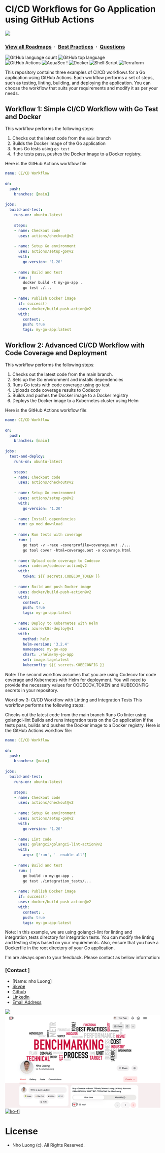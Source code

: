 # CI/CD Workflows for Go Application using GitHub Actions

![](https://i.imgur.com/waxVImv.png)
### [View all Roadmaps](https://github.com/nholuongut/all-roadmaps) &nbsp;&middot;&nbsp; [Best Practices](https://github.com/nholuongut/all-roadmaps/blob/main/public/best-practices/) &nbsp;&middot;&nbsp; [Questions](https://www.linkedin.com/in/nholuong/)

![GitHub language count](https://img.shields.io/github/languages/count/ashleymichaelwilliams/aws-sandbox) ![GitHub top language](https://img.shields.io/github/languages/top/ashleymichaelwilliams/aws-sandbox)<br>
![GitHub Actions](https://img.shields.io/badge/github%20actions-%232671E5.svg?style=for-the-badge&logo=githubactions&logoColor=white) ![AquaSec](https://img.shields.io/badge/aqua-%231904DA.svg?style=for-the-badge&logo=aqua&logoColor=#0018A8) !
![Docker](https://img.shields.io/badge/docker-%230db7ed.svg?style=for-the-badge&logo=docker&logoColor=white) ![Shell Script](https://img.shields.io/badge/shell_script-%23121011.svg?style=for-the-badge&logo=gnu-bash&logoColor=white) ![Terraform](https://img.shields.io/badge/terraform-%235835CC.svg?style=for-the-badge&logo=terraform&logoColor=white)
<br>

This repository contains three examples of CI/CD workflows for a Go application using GitHub Actions. Each workflow performs a set of steps, such as testing, linting, building, and deploying the application. You can choose the workflow that suits your requirements and modify it as per your needs.

## Workflow 1: Simple CI/CD Workflow with Go Test and Docker

This workflow performs the following steps:

1. Checks out the latest code from the `main` branch
2. Builds the Docker image of the Go application
3. Runs Go tests using `go test`
4. If the tests pass, pushes the Docker image to a Docker registry.

Here is the GitHub Actions workflow file:

```yaml
name: CI/CD Workflow

on:
  push:
    branches: [main]

jobs:
  build-and-test:
    runs-on: ubuntu-latest

    steps:
    - name: Checkout code
      uses: actions/checkout@v2

    - name: Setup Go environment
      uses: actions/setup-go@v2
      with:
        go-version: '1.20'

    - name: Build and test
      run: |
        docker build -t my-go-app .
        go test ./...

    - name: Publish Docker image
      if: success()
      uses: docker/build-push-action@v2
      with:
        context: .
        push: true
        tags: my-go-app:latest
```

## Workflow 2: Advanced CI/CD Workflow with Code Coverage and Deployment

This workflow performs the following steps:

1. Checks out the latest code from the main branch.
2. Sets up the Go environment and installs dependencies
3. Runs Go tests with code coverage using go test
4. Uploads code coverage results to Codecov
5. Builds and pushes the Docker image to a Docker registry
6. Deploys the Docker image to a Kubernetes cluster using Helm

Here is the GitHub Actions workflow file:

```yaml
name: CI/CD Workflow

on:
  push:
    branches: [main]

jobs:
  test-and-deploy:
    runs-on: ubuntu-latest

    steps:
    - name: Checkout code
      uses: actions/checkout@v2

    - name: Setup Go environment
      uses: actions/setup-go@v2
      with:
        go-version: '1.20'

    - name: Install dependencies
      run: go mod download

    - name: Run tests with coverage
      run: |
        go test -v -race -coverprofile=coverage.out ./...
        go tool cover -html=coverage.out -o coverage.html

    - name: Upload code coverage to Codecov
      uses: codecov/codecov-action@v2
      with:
        token: ${{ secrets.CODECOV_TOKEN }}

    - name: Build and push Docker image
      uses: docker/build-push-action@v2
      with:
        context: .
        push: true
        tags: my-go-app:latest

    - name: Deploy to Kubernetes with Helm
      uses: azure/k8s-deploy@v1
      with:
        method: helm
        helm-version: '3.2.4'
        namespace: my-go-app
        chart: ./helm/my-go-app
        set: image.tag=latest
        kubeconfig: ${{ secrets.KUBECONFIG }}
```

Note: The second workflow assumes that you are using Codecov for code coverage and Kubernetes with Helm for deployment. You will need to provide the necessary values for CODECOV_TOKEN and KUBECONFIG secrets in your repository.

Workflow 3: CI/CD Workflow with Linting and Integration Tests
This workflow performs the following steps:

Checks out the latest code from the main branch
Runs Go linter using golangci-lint
Builds and runs integration tests on the Go application
If the tests pass, builds and pushes the Docker image to a Docker registry.
Here is the GitHub Actions workflow file:

```yaml
name: CI/CD Workflow

on:
  push:
    branches: [main]

jobs:
  build-and-test:
    runs-on: ubuntu-latest

    steps:
    - name: Checkout code
      uses: actions/checkout@v2

    - name: Setup Go environment
      uses: actions/setup-go@v2
      with:
        go-version: '1.20'

    - name: Lint code
      uses: golangci/golangci-lint-action@v2
      with:
        args: ['run', '--enable-all']

    - name: Build and test
      run: |
        go build -o my-go-app .
        go test ./integration_tests/...

    - name: Publish Docker image
      if: success()
      uses: docker/build-push-action@v2
      with:
        context: .
        push: true
        tags: my-go-app:latest
```

Note: In this example, we are using golangci-lint for linting and integration_tests directory for integration tests. You can modify the linting and testing steps based on your requirements. Also, ensure that you have a Dockerfile in the root directory of your Go application.

I'm are always open to your feedback.  Please contact as bellow information:
### [Contact ]
* [Name: nho Luong]
* [Skype](luongutnho_skype)
* [Github](https://github.com/nholuongut/)
* [Linkedin](https://www.linkedin.com/in/nholuong/)
* [Email Address](luongutnho@hotmail.com)

![](https://i.imgur.com/waxVImv.png)
![](bitfield.png)
[![ko-fi](https://ko-fi.com/img/githubbutton_sm.svg)](https://ko-fi.com/nholuong)

# License
* Nho Luong (c). All Rights Reserved.
